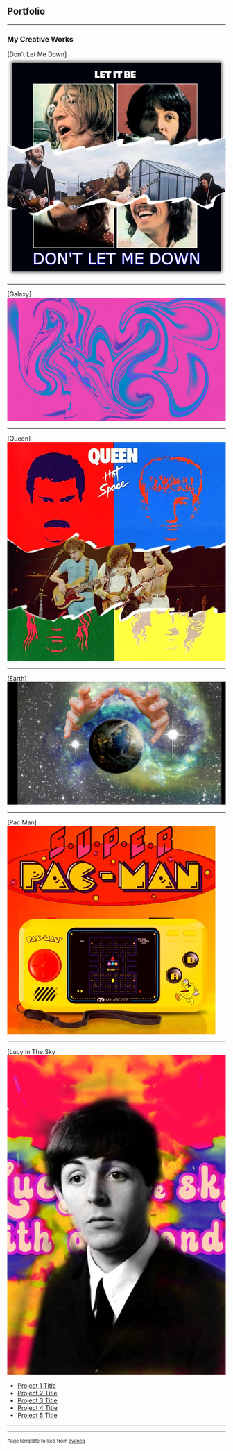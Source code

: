 ## Portfolio

---

### My Creative Works  

[Don't Let Me Down]
<img src="images/Dont Let me down.jpg?raw=true"/>

---
[Galaxy]
<img src="images/Galaxy.jpg?raw=true"/>

---
[Queen]
<img src="images/Queen.jpg?raw=true"/>

---
[Earth]
<img src="images/Earth.jpg?raw=true"/>

---
[Pac Man]
<img src="images/Pac.jpg?raw=true"/>

---
[Lucy In The Sky
<img src="images/Lucy.jpg?raw=true"/>

- [Project 1 Title](http://example.com/)
- [Project 2 Title](http://example.com/)
- [Project 3 Title](http://example.com/)
- [Project 4 Title](http://example.com/)
- [Project 5 Title](http://example.com/)

---




---
<p style="font-size:11px">Page template forked from <a href="https://github.com/evanca/quick-portfolio">evanca</a></p>
<!-- Remove above link if you don't want to attibute -->
